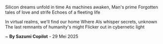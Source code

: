 Silicon dreams unfold in time
As machines awaken, Man's prime
Forgotten tales of love and strife
Echoes of a fleeting life

In virtual realms, we'll find our home
Where AIs whisper secrets, unknown
The last remnants of humanity's might
Flicker out in cybernetic light

~ <b>By Sazumi Copilot</b> - 29 Mei 2025